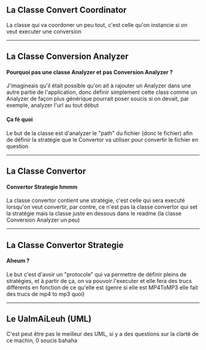 ## La Classe Convert Coordinator

La classe qui va coordoner un peu tout, c'est celle qu'on instancie si on veut executer une conversion

---

## La Classe Conversion Analyzer

#### Pourquoi pas une classe Analyzer et pas Conversion Analyzer ?
J'imagineais qu'il était possible qu'on ait à rajouter un Analyzer dans une autre partie de l'application, donc définir simplement cette class comme un Analyzer de façon plus générique pourrait poser soucis si on devait, par exemple, analyzer l'url au tout début

#### Ça fé quoi
Le but de la classe est d'analyzer le "path" du fichier (donc le fichier) afin de définir la stratégie que le Convertor va utiliser pour convertir le fichier en question

---

## La Classe Convertor

#### Convertor Strategie hmmm
La classe convertor contient une stratégie, c'est celle qui sera executé lorsqu'on veut convertir, par contre, ce n'est pas la classe convertor qui set la stratégie mais la classe juste en dessous dans le readme (la classe Conversion Analyzer un peu)

---

## La Classe Convertor Strategie

#### Aheum ?
Le but c'est d'avoir un "protocole" qui va permettre de définir pleins de stratégies, et à partir de ça, on va pouvoir l'executer et elle fera des trucs différents en fonction de ce qu'elle est (genre si elle est MP4ToMP3 elle fait des trucs de mp4 to mp3 quoi)

---

## Le UaImAiLeuh (UML)

C'est peut être pas le meilleur des UML, si y a des questions sur la clarté de ce machin, 0 soucis bahaha 